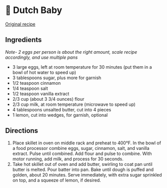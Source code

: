 # 🥞 Dutch Baby

[Original recipe](https://www.seriouseats.com/recipes/2012/04/dutch-baby-pancake-recipe.html)

## Ingredients

_Note- 2 eggs per person is about the right amount, scale recipe accordingly,
and use multiple pans_

- 3 large eggs, left at room temperature for 30 minutes (put them in a bowl of
  hot water to speed up)
- 3 tablespoons sugar, plus more for garnish
- 1/2 teaspoon cinnamon
- 1/4 teaspoon salt
- 1/2 teaspoon vanilla extract
- 2/3 cup (about 3 3/4 ounces) flour
- 2/3 cup milk, at room temperature (microwave to speed up)
- 4 tablespoons unsalted butter, cut into 4 pieces
- 1 lemon, cut into wedges, for garnish, optional

## Directions

1. Place skillet in oven on middle rack and preheat to 400°F. In the bowl of a
   food processor combine eggs, sugar, cinnamon, salt, and vanilla extract.
   Pulse until combined. Add flour and pulse to combine. With motor running, add
   milk, and process for 30 seconds.
2. Take hot skillet out of oven and add butter, swirling to coat pan until
   butter is melted. Pour batter into pan. Bake until dough is puffed and
   golden, about 20 minutes. Serve immediately, with extra sugar sprinkled on
   top, and a squeeze of lemon, if desired.
